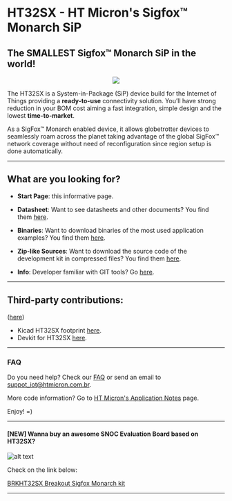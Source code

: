 # HT32SX - HT Micron's Sigfox™ Monarch SiP

## The SMALLEST Sigfox™ Monarch SiP in the world!

<div align="center">
  <img src="https://github.com/htmicron/ht32sx/blob/images/iMCP_reto.jpg">
</div>

The HT32SX is a System-in-Package (SiP) device build for the Internet of Things providing a **ready-to-use** connectivity solution.
You’ll have strong reduction in your BOM cost aiming a fast integration, simple design and the lowest **time-to-market**.

As a SigFox™ Monarch enabled device, it allows globetrotter devices to seamlessly roam across the planet taking advantage of the global SigFox™ network coverage without need of reconfiguration since region setup is done automatically.

<hr>

## What are you looking for?

* **Start Page**: this informative page.

* **Datasheet**: Want to see datasheets and other documents? You find them [here](https://github.com/htmicron/ht32sx/tree/documents).

* **Binaries**: Want to download binaries of the most used application examples? You find them [here](https://github.com/htmicron/ht32sx/tree/binaries).

* **Zip-like Sources**: Want to download the source code of the development kit in compressed files? You find them [here](https://github.com/htmicron/ht32sx/tree/zip).

* **Info**: Developer familiar with GIT tools? Go [here](https://github.com/htmicron/ht32sx/tree/info).

<hr>

## Third-party contributions:

([here](https://github.com/htmicron/thirdpartyHT32SX/))

* Kicad HT32SX footprint [here](https://github.com/htmicron/thirdpartyHT32SX/tree/master/kicad).
* Devkit for HT32SX [here](https://github.com/htmicron/thirdpartyHT32SX/tree/master/devkit).

<hr>

### FAQ

Do you need help? Check our [FAQ](https://htmicron.github.io/FAQ/html/index.html) or send an email to suppot_iot@htmicron.com.br. 


More code information? 	Go to [HT Micron's Application Notes](https://htmicron.github.io/index.html) page.

Enjoy! =)

<hr>

#### [NEW] Wanna buy an awesome SNOC Evaluation Board based on HT32SX? 

![alt text](https://github.com/htmicron/ht32sx/blob/images/snoc_board.jpg?raw=true)

Check on the link below:

[BRKHT32SX Breakout Sigfox Monarch kit](https://yadom.eu/kit-sigfox-breakout-board-brkht32sx.html)



---
